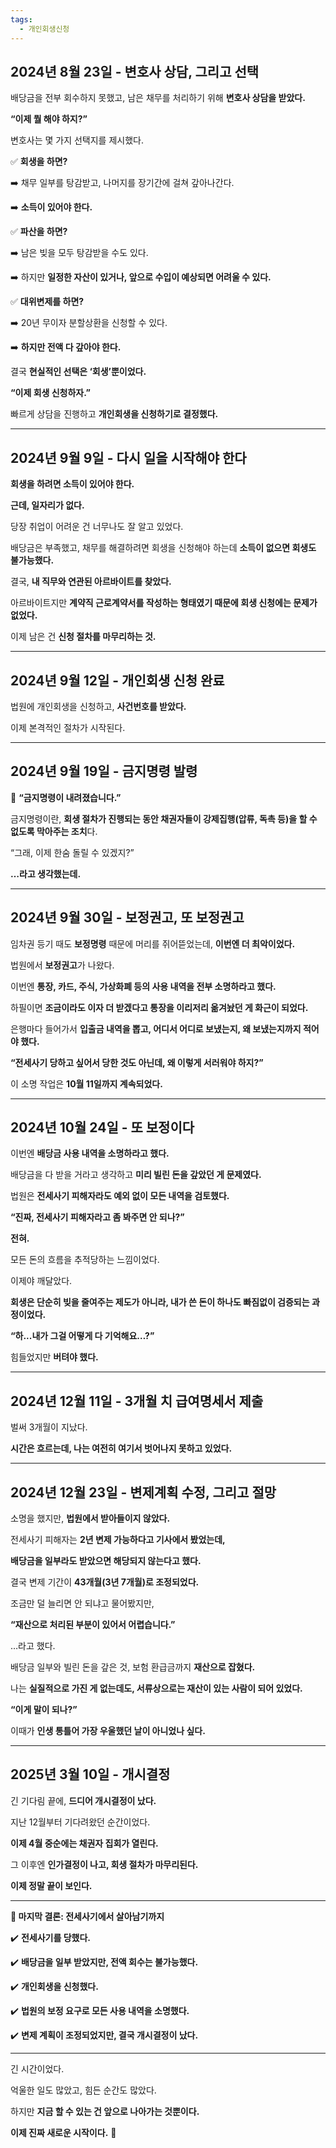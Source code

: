 ```yaml
---
tags:
  - 개인회생신청
---
```

## **2024년 8월 23일 - 변호사 상담, 그리고 선택**

  

배당금을 전부 회수하지 못했고, 남은 채무를 처리하기 위해 **변호사 상담을 받았다.**
  

**“이제 뭘 해야 하지?”**
  

변호사는 몇 가지 선택지를 제시했다.
  

✅ **회생을 하면?**

➡️ 채무 일부를 탕감받고, 나머지를 장기간에 걸쳐 갚아나간다.

➡️ **소득이 있어야 한다.**
  

✅ **파산을 하면?**

➡️ 남은 빚을 모두 탕감받을 수도 있다.

➡️ 하지만 **일정한 자산이 있거나, 앞으로 수입이 예상되면 어려울 수 있다.**
  

✅ **대위변제를 하면?**

➡️ 20년 무이자 분할상환을 신청할 수 있다.

➡️ **하지만 전액 다 갚아야 한다.**
 

결국 **현실적인 선택은 ‘회생’뿐이었다.**
  

**“이제 회생 신청하자.”**

  
빠르게 상담을 진행하고 **개인회생을 신청하기로 결정했다.**

---

## **2024년 9월 9일 - 다시 일을 시작해야 한다**

  

**회생을 하려면 소득이 있어야 한다.**
  
**근데, 일자리가 없다.**
  
당장 취업이 어려운 건 너무나도 잘 알고 있었다.
  

배당금은 부족했고, 채무를 해결하려면 회생을 신청해야 하는데 **소득이 없으면 회생도 불가능했다.**


결국, **내 직무와 연관된 아르바이트를 찾았다.**

아르바이트지만 **계약직 근로계약서를 작성하는 형태였기 때문에 회생 신청에는 문제가 없었다.**
  

이제 남은 건 **신청 절차를 마무리하는 것.**

---

## **2024년 9월 12일 - 개인회생 신청 완료**

  

법원에 개인회생을 신청하고, **사건번호를 받았다.**

  
이제 본격적인 절차가 시작된다.

---

## **2024년 9월 19일 - 금지명령 발령**



📢 **“금지명령이 내려졌습니다.”**

  
금지명령이란, **회생 절차가 진행되는 동안 채권자들이 강제집행(압류, 독촉 등)을 할 수 없도록 막아주는 조치**다.
 

“그래, 이제 한숨 돌릴 수 있겠지?”
  

**…라고 생각했는데.**

---

## **2024년 9월 30일 - 보정권고, 또 보정권고**

  

임차권 등기 때도 **보정명령** 때문에 머리를 쥐어뜯었는데, **이번엔 더 최악이었다.**

  
법원에서 **보정권고**가 나왔다.
  
이번엔 **통장, 카드, 주식, 가상화폐 등의 사용 내역을 전부 소명하라고 했다.**

하필이면 **조금이라도 이자 더 받겠다고 통장을 이리저리 옮겨놨던 게 화근이 되었다.**

은행마다 들어가서 **입출금 내역을 뽑고, 어디서 어디로 보냈는지, 왜 보냈는지까지 적어야 했다.**

  
**“전세사기 당하고 싶어서 당한 것도 아닌데, 왜 이렇게 서러워야 하지?”**


이 소명 작업은 **10월 11일까지 계속되었다.**

---

## **2024년 10월 24일 - 또 보정이다**

  

이번엔 **배당금 사용 내역을 소명하라고 했다.**

배당금을 다 받을 거라고 생각하고 **미리 빌린 돈을 갚았던 게 문제였다.**
 

법원은 **전세사기 피해자라도 예외 없이 모든 내역을 검토했다.**
  

**“진짜, 전세사기 피해자라고 좀 봐주면 안 되나?”**


**전혀.**
  

모든 돈의 흐름을 추적당하는 느낌이었다.
 

이제야 깨달았다.


**회생은 단순히 빚을 줄여주는 제도가 아니라, 내가 쓴 돈이 하나도 빠짐없이 검증되는 과정이었다.**

**“하...내가 그걸 어떻게 다 기억해요…?”**

  
힘들었지만 **버텨야 했다.**

---

## **2024년 12월 11일 - 3개월 치 급여명세서 제출**

  

벌써 3개월이 지났다.

**시간은 흐르는데, 나는 여전히 여기서 벗어나지 못하고 있었다.**

---

## **2024년 12월 23일 - 변제계획 수정, 그리고 절망**

  

소명을 했지만, **법원에서 받아들이지 않았다.**

전세사기 피해자는 **2년 변제 가능하다고 기사에서 봤었는데,**

**배당금을 일부라도 받았으면 해당되지 않는다고 했다.**
  

결국 변제 기간이 **43개월(3년 7개월)로 조정되었다.**

조금만 덜 늘리면 안 되냐고 물어봤지만,

**“재산으로 처리된 부분이 있어서 어렵습니다.”**
  
…라고 했다.


배당금 일부와 빌린 돈을 갚은 것, 보험 환급금까지 **재산으로 잡혔다.**

나는 **실질적으로 가진 게 없는데도, 서류상으로는 재산이 있는 사람이 되어 있었다.**

  
**“이게 말이 되나?”**

  
이때가 **인생 통틀어 가장 우울했던 날이 아니었나 싶다.**

---

## **2025년 3월 10일 - 개시결정**


  
긴 기다림 끝에, **드디어 개시결정이 났다.**

지난 12월부터 기다려왔던 순간이었다.


**이제 4월 중순에는 채권자 집회가 열린다.**

그 이후엔 **인가결정이 나고, 회생 절차가 마무리된다.**

  
**이제 정말 끝이 보인다.**

---

**📌 마지막 결론: 전세사기에서 살아남기까지**

  
✔️ **전세사기를 당했다.**

✔️ **배당금을 일부 받았지만, 전액 회수는 불가능했다.**

✔️ **개인회생을 신청했다.**

✔️ **법원의 보정 요구로 모든 사용 내역을 소명했다.**

✔️ **변제 계획이 조정되었지만, 결국 개시결정이 났다.**

---

긴 시간이었다.

억울한 일도 많았고, 힘든 순간도 많았다.

  
하지만 **지금 할 수 있는 건 앞으로 나아가는 것뿐이다.**


**이제 진짜 새로운 시작이다.** 🚀
